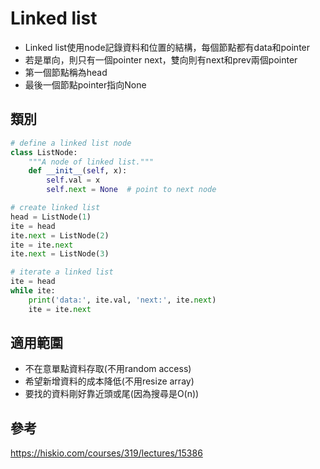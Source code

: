 # Linked list

- Linked list使用node記錄資料和位置的結構，每個節點都有data和pointer
- 若是單向，則只有一個pointer next，雙向則有next和prev兩個pointer
- 第一個節點稱為head
- 最後一個節點pointer指向None

## 類別

```python
# define a linked list node
class ListNode:
    """A node of linked list."""
    def __init__(self, x):
        self.val = x
        self.next = None  # point to next node

# create linked list
head = ListNode(1)
ite = head
ite.next = ListNode(2)
ite = ite.next
ite.next = ListNode(3)

# iterate a linked list
ite = head
while ite:
    print('data:', ite.val, 'next:', ite.next)
    ite = ite.next
```



## 適用範圍
- 不在意單點資料存取(不用random access)
- 希望新增資料的成本降低(不用resize array)
- 要找的資料剛好靠近頭或尾(因為搜尋是O(n))


## 參考
https://hiskio.com/courses/319/lectures/15386